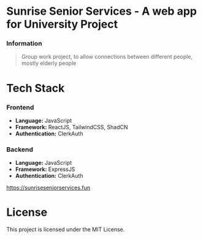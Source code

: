 # Sunrise Senior Services - A web app for University Project

### Information
> Group work project, to allow connections between different people, mostly elderly people

# Tech Stack
### Frontend
* **Language:** JavaScript
* **Framework:** ReactJS, TailwindCSS, ShadCN
* **Authentication:** ClerkAuth
 
### Backend
* **Language:** JavaScript
* **Framework:** ExpressJS
* **Authentication:** ClerkAuth

<ins>https://sunriseseniorservices.fun</ins>

# License
This project is licensed under the MIT License.
